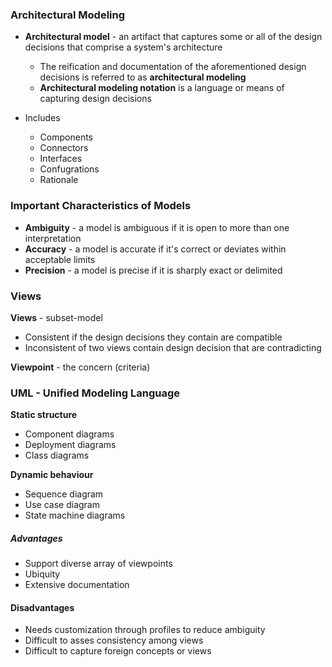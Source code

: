 ### Architectural Modeling

- **Architectural model** - an artifact that captures some or all of the design decisions that comprise a system's architecture
    - The reification and documentation of the aforementioned design decisions is referred to as **architectural modeling**
    - **Architectural modeling notation** is a language or means of capturing design decisions
    
- Includes
    - Components
    - Connectors
    - Interfaces
    - Confugrations
    - Rationale
    
### Important Characteristics of Models
- **Ambiguity** - a model is ambiguous if it is open to more than one interpretation
- **Accuracy** - a model is accurate if it's correct or deviates within acceptable limits
- **Precision** - a model is precise if it is sharply exact or delimited

### Views

**Views** - subset-model
- Consistent if the design decisions they contain are compatible
- Inconsistent of two views contain design decision that are contradicting

**Viewpoint** - the concern (criteria)

### UML - Unified Modeling Language

**Static structure**
- Component diagrams
- Deployment diagrams
- Class diagrams

**Dynamic behaviour**
- Sequence diagram
- Use case diagram
- State machine diagrams

##### Advantages
- Support diverse array of viewpoints
- Ubiquity
- Extensive documentation

#### Disadvantages
- Needs customization through profiles to reduce ambiguity
- Difficult to asses consistency among views
- Difficult to capture foreign concepts or views